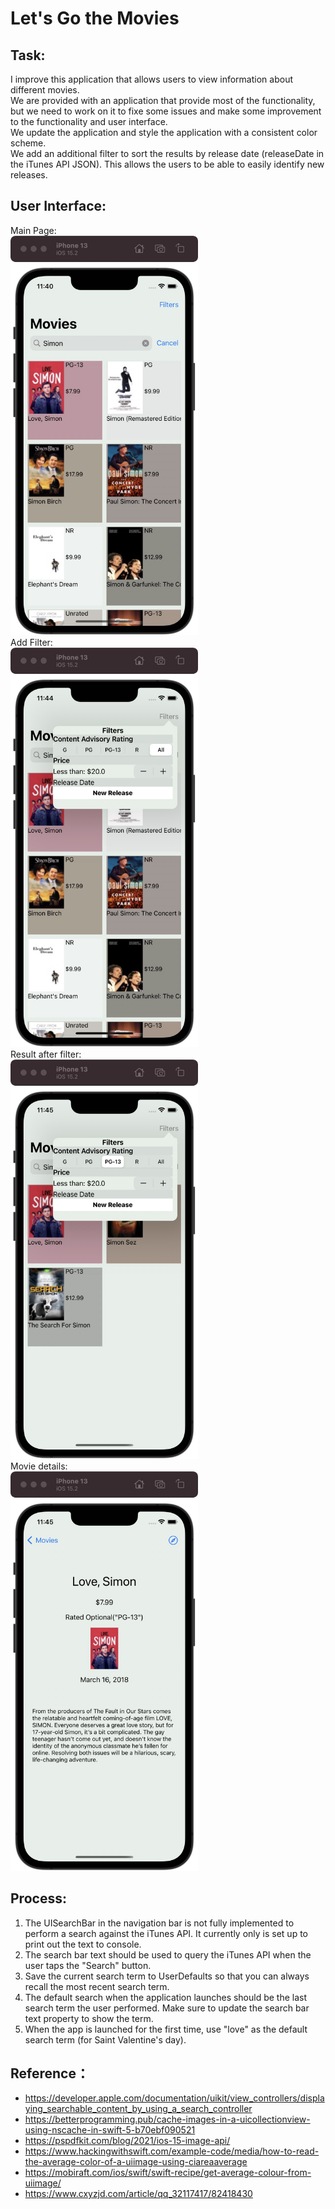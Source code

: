 # Let's Go the Movies
## Task: 
I improve this application that allows users to view information about different movies. <br>
We are provided with an application that provide most of the functionality, but we need to work on it to fixe some issues and make some improvement to the functionality and user interface. <br>
We update the application and style the application with a consistent color scheme. <br>
We add an additional filter to sort the results by release date (releaseDate in the iTunes API JSON). This allows the users to be able to easily identify new releases. <br>

## User Interface:
Main Page:
<br>
<img width="300" height="639" src="https://github.com/water-fur-cat/Let-s-Go-the-Movies-App/blob/main/main_page.jpg"/>
<br>
Add Filter:
<br>
<img width="300" height="639" src="https://github.com/water-fur-cat/Let-s-Go-the-Movies-App/blob/main/filter.jpg"/>
<br>
Result after filter:
<br>
<img width="300" height="639" src="https://github.com/water-fur-cat/Let-s-Go-the-Movies-App/blob/main/result.jpg"/>
<br>
Movie details:
<br>
<img width="300" height="639" src="https://github.com/water-fur-cat/Let-s-Go-the-Movies-App/blob/main/details.jpg"/>
<br>

## Process:
1. The UISearchBar in the navigation bar is not fully implemented to perform a search against the iTunes API. It currently only is set up to print out the text to console.
2. The search bar text should be used to query the iTunes API when the user taps the "Search" button.
3. Save the current search term to UserDefaults so that you can always recall the most recent search term.
4. The default search when the application launches should be the last search term the user performed. Make sure to update the search bar text property to show the term.
5. When the app is launched for the first time, use "love" as the default search term (for Saint Valentine's day).

## Reference：
* https://developer.apple.com/documentation/uikit/view_controllers/displaying_searchable_content_by_using_a_search_controller
* https://betterprogramming.pub/cache-images-in-a-uicollectionview-using-nscache-in-swift-5-b70ebf090521
* https://pspdfkit.com/blog/2021/ios-15-image-api/
* https://www.hackingwithswift.com/example-code/media/how-to-read-the-average-color-of-a-uiimage-using-ciareaaverage
* https://mobiraft.com/ios/swift/swift-recipe/get-average-colour-from-uiimage/
* https://www.cxyzjd.com/article/qq_32117417/82418430